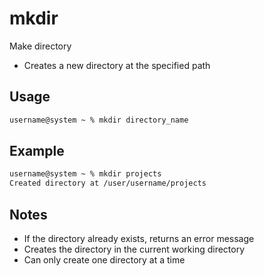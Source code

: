 # mkdir

Make directory

- Creates a new directory at the specified path

## Usage

```txt
username@system ~ % mkdir directory_name
```

## Example

```txt
username@system ~ % mkdir projects
Created directory at /user/username/projects
```

## Notes

- If the directory already exists, returns an error message
- Creates the directory in the current working directory
- Can only create one directory at a time
